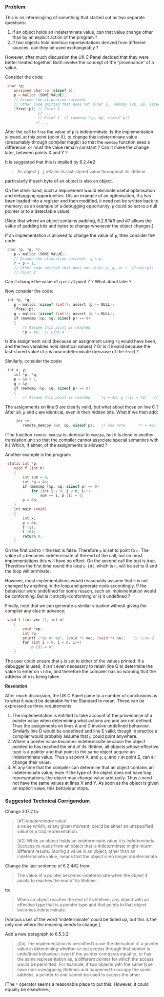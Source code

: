 ### Problem

This is an intermingling of something that started out as two separate
questions:

1. if an object holds an indeterminate value, can that value change other than by an explicit action of the program ?
2. if two objects hold identical representations derived from different sources, can they be used exchangeably ?

However, after much discussion the UK C Panel decided that they were better
treated together. Both involve the concept of the "provenance" of a value.

Consider the code:

```c
 char *p;
    unsigned char cp [sizeof p];
    p = malloc (SOME_VALUE);
    // Assume the allocation succeeds
    // Other code omitted that does not alter p.  memcpy (cp, &p, sizeof p);
    (free)(p); // Point X
               // ...
               // Point Y  if (memcmp (cp, &p, sizeof p))
              // ...
```

After the call to `free` the value of `p` is indeterminate. Is the
implementation allowed, at this point (point X), to change this indeterminate
value (presumably through compiler magic) so that the `memcmp` function sees a
difference, or must the value remain constant ? Can it make the change later,
between points X and Y ?

It is suggested that this is implied by 6.2.4#2:

> An object \[...\] retains its last-stored value throughout its lifetime.

particularly if each byte of an object is also an object.

On the other hand, such a requirement would eliminate useful optimisation and
debugging opportunities. (As an example of an optimisation, if `p` has been
loaded into a register and then modified, it need not be written back to memory;
as an example of a debugging opportunity, `p` could be set to a null pointer or
to a detectable value).

\[Note that where an object contains padding, 6.2.6.1#6 and #7 allows the value
of padding bits and bytes to change whenever the object changes.\]

If an implementation *is* allowed to change the value of `p`, then consider the
code:

```c
 char *p, *q, *r;
    p = malloc (SOME_VALUE);
    // Assume the allocation succeeds  q = p;
    r = p + 1;
    // Other code omitted that does not alter p, q, or r  (free)(p);
    // Point Z
```

Can it change the value of q or r at point Z ? What about later ?

Now consider the code:

```c
 int *p, *q;
    p = malloc (sizeof (int)); assert (p != NULL);
    (free)(p);
    q = malloc (sizeof (int)); assert (q != NULL);
    if (memcmp (&p, &q, sizeof p) == 0)
    {
        // Assume this point is reached
        *p = 42;  // Line A
```

Is the assignment valid (because an assignment using `*q` would have been, and
the two variables hold identical values) ? Or is it invalid because the
last-stored value of `p` is now indeterminate (because of the `free`) ?

Similarly, consider the code:

```c
 int x, y;
    int *p, *q;
    p = &x + 1;
    q = &y;
    if (memcmp (&p, &q, sizeof p) == 0)
    {
        // Assume this point is reached     *q = 42; p [-1] = 42;   // Line B     *p = 42; q [-1] = 42;   // Line C
```

The assignments on line B are clearly valid, but what about those on line C ?
After all, `p` and `q` are identical, even in their hidden bits. What if we then
add:

```c
     int *r;
        remote_memcpy (&r, &p, sizeof p);   // See note      *r = 42;      // Line D      r [-1] = 42;  // Line E
```

(The function `remote_memcpy` is identical to `memcpy`, but it is done in
another translation unit so that the compiler cannot associate special semantics
with it.) Which, if either, of the assignments is allowed ?

Another example is the program:

```c
 static int *p;
    void f (int n)
    {
        int sum = 0;
        int *q = &n;
        if (memcmp (&p, &q, sizeof p) == 0)
            for (int i = 0; i < n; i++)
                sum += i, p [i] = 0;
        p = &n;
    }
    int main (void)
    {
        int x;
        p = &x;
        f (1);
        f (6);
        return 0;
    }
```

On the first call to `f` the test is false. Therefore `p` is set to point to
`n`. The value of `p` becomes indeterminate at the end of the call, but on most
implementations this will have no effect. On the second call the test is true.
Therefore the first time round the loop `p [0]`, which is `n`, will be set to 0
and the loop will terminate.

However, most implementations would reasonably assume that `n` is not changed by
anything in the loop and generate code accordingly. If the behaviour were
undefined for some reason, such an implementation would be conforming. But is it
strictly-conforming or is it undefined ?

Finally, note that we can generate a similar situation without giving the
compiler any clue in advance:

```c
 void f (int vec [], int n)
    {
        void *vp;
        int *p;
        printf ("%p or %p", (void *) vec, (void *) &n);    // Line Q      scanf ("%p", &vp); p = vp;
        for (int i = 0; i < n; i++)
            p [i] = 0;
    }
```

The user could ensure that `p` is set to either of the values printed. If a
debugger is used, it isn't even necessary to retain line Q to determine the
value to enter on `stdin`, and therefore the compiler has no warning that the
address of `n` is being taken.

**Resolution**

After much discussion, the UK C Panel came to a number of conclusions as to what
it would be desirable for the Standard to mean. These can be expressed as three
requirements.

1. The implementation is entitled to take account of the provenance of a pointer value when determining what actions are and are not defined. Thus the assignments on lines A and C involve undefined behaviour. Similarly line D would be undefined and line E valid, though in practice a compiler would probably assume that `p` could point anywhere.
2. Where a pointer value becomes indeterminate because the object pointed to has reached the end of its lifetime, all objects whose effective type is a pointer and that point to the same object acquire an indeterminate value. Thus `p` at point X, and `p`, `q`, and `r` at point Z, can all change their value.
3. At any time that the compiler can determine that an object contains an indeterminate value, even if the type of the object does not have trap representations, the object may change value arbitrarily. Thus `p` need not have the same values at lines X and Y. As soon as the object is given an explicit value, this behaviour stops.

### Suggested Technical Corrigendum

Change 3.17.2 to:

> \[#1\] *indeterminate value*  
> a value which, at any given moment, could be either an unspecified value or a
> trap representation.
>
> \[#2\] While an object holds an indeterminate value it is *indeterminate*.
> Successive reads from an object that is indeterminate might return different
> results. Storing a value in an object, other than an indeterminate value, means
> that the object is no longer indeterminate.

Change the last sentence of 6.2.4#2 from:

> The value of a pointer becomes indeterminate when the object it points to
> reaches the end of its lifetime.

to:

> When an object reaches the end of its lifetime, any object with an effective
> type that is a pointer type and that points to that object becomes
> indeterminate.

\[Various uses of the word "indeterminate" could be tidied up, but this is the
only one where the meaning needs to change.\]

Add a new paragraph to 6.5.3.2:

> \[#5\] The implementation is permitted to use the derivation of a pointer value
> in determining whether or not access through that pointer is undefined
> behaviour, even if the pointer compares equal to, or has the same representation
> as, a different pointer for which the access would be permitted. For example, if
> two objects with the same type have non-overlapping lifetimes and happened to
> occupy the same address, a pointer to one cannot be used to access the other.

\[The `*` operator seems a reasonable place to put this. However, it could
equally be elsewhere.\]
